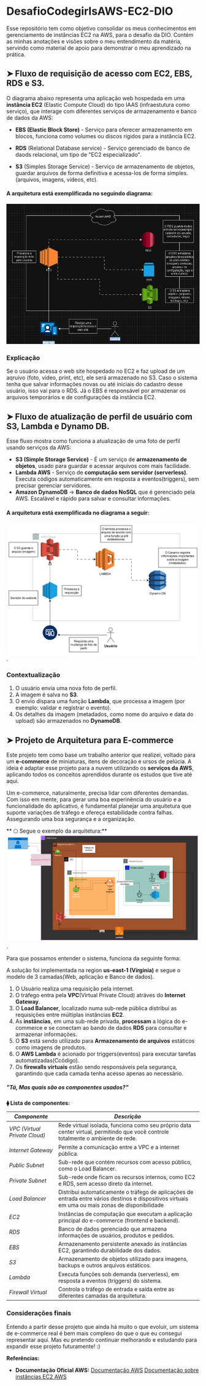 # DesafioCodegirlsAWS-EC2-DIO
Esse repositório tem como objetivo consolidar os meus conhecimentos em gerenciamento de instâncias EC2 na AWS, para o desafio da DIO. Contém as minhas anotações e visões sobre o meu entendimento da matéria, servindo como material de apoio para demonstrar o meu aprendizado na prática.

## ➤ Fluxo de requisição de acesso com EC2, EBS, RDS e S3.

 O diagrama abaixo representa uma aplicação web hospedada em uma **instância EC2** (Elastic Compute Cloud) do tipo IAAS (infraestutura como serviço), que interage com diferentes serviços de armazenamento e banco de dados da AWS:
 
 - **EBS (Elastic Block Store)** - Serviço para oferecer armazenamento em blocos, funciona como volumes ou discos rígidos para a instância EC2.

- **RDS** (Relational Database service) - Serviço gerenciado de banco de daods relacional, um tipo de "EC2 especializado".

- **S3** (Simples Storage Service) - Serviço de armazenamento de objetos, guardar arquivos de forma definitiva e acessa-los de forma simples.(arquivos, imagens, vídeos, etc). 

#### A arquitetura está exemplificada no seguindo diagrama:
![Diagrama EC2](images/diagrama-ec2.png)

 ### Explicação
   Se o usuário acessa o web site hospedado no EC2 e faz upload de um aqruivo (foto, vídeo, print, etc), ele será armazenado no S3. Caso o sistema tenha que salvar informações novas ou até iniciais do cadastro desse usuário, isso vai para o RDS. Já o EBS é responsável por armazenar os arquivos temporários e de configurações da instância EC2.


## ➤ Fluxo de atualização de perfil de usuário com S3, Lambda e Dynamo DB. 
Esse fluxo mostra como funciona a atualização de uma foto de perfil usando serviços da AWS:  

- **S3 (Simple Storage Service)** - É um serviço de **armazenamento de objetos**, usado para guardar e acessar arquivos com mais facilidade. 
- **Lambda AWS** - Serviço de **computação sem servidor (serverless)**. Executa códigos automaticamente em resposta a eventos(triggers), sem precisar gerenciar servidores.  
- **Amazon DynamoDB** → **Banco de dados NoSQL** que é gerenciado pela AWS. Escalável e rápido para salvar e consultar informações.  

#### A arquitetura está exemplificada no diagrama a seguir: 

 ![Diagrama S3](images/diagrama-s3.png).

  ### Contextualização 
 1. O usuário envia uma nova foto de perfil.  
 2. A imagem é salva no **S3**.  
 3. O envio dispara uma função **Lambda**, que processa a imagem (por exemplo: validar e registrar o evento).  
 4. Os detalhes da imagem (metadados, como nome do arquivo e data do upload) são armazenados no **DynamoDB**. 

 ## ➤ Projeto de Arquitetura para E-commerce

Este projeto tem como base um trabalho anterior que realizei, voltado para um **e-commerce** de miniaturas, itens de decoração e ursos de pelúcia. A ideia é adaptar esse projeto para a nuvem utilizando os **serviços da AWS**, aplicando todos os conceitos aprendidos durante os estudos que tive até aqui.

Um e-commerce, naturalmente, precisa lidar com diferentes demandas. Com isso em mente, para gerar uma boa experinência do usuário e a funcionalidade do aplicativo, é fundamental planejar uma arquitetura que suporte variações de tráfego e ofereça estabilidade contra falhas. Assegurando uma boa segurança e a organização.

** ⬡ Segue o exemplo da arquitetura:**
![Diagrama de arquitetura E-commerce](images/projetoGeral.png). 

Para que possamos entender o sistema, funciona da seguinte forma:

A solução  foi implementada na region **us-east-1 (Vírginia)** e segue o modelo de 3 camadas(Web, aplicação e Banco de dados).
   1. O Usuário realiza uma requisição pela internet.
   2. O tráfego entra pela **VPC**(Virtual Private Cloud) atráves do **Internet Gateway**.
   3. O **Load Balancer**, localizado numa sub-rede pública distribui as requisições entre múltiplas instâncias **EC2**.
   4. As **instâncias**, em uma sub-rede privada, **processam** a lógica do e-commerce e se conectam ao bando de dados **RDS** para consultar e armazenar informações.
   5. O **S3** está sendo utilizado para **Armazenamento de arquivos** estáticos como imagens de produtos.
   6. O **AWS Lambda** é acionado por triggers(eventos) para executar tarefas automatizadas(Ccódigo).
   7. Os **firewalls virtuais** estão sendo responsáveis pela segurança, garantindo que cada camada tenha acesso apenas ao necessário.

##### *"Tá, Mas quais são os componentes usados?"*
   **⧫ Lista de componentes:**
   
| *Componente* | *Descrição* |
|-----------------|----------------|
| *VPC (Virtual Private Cloud)* | Rede virtual isolada, funciona como seu próprio data center virtual, permitindo que você controle totalmente o ambiente de rede. |
| *Internet Gateway* | Permite a comunicação entre a VPC e a internet pública. |
| *Public Subnet* | Sub-rede que contém recursos com acesso público, como o Load Balancer. |
| *Private Subnet* | Sub-rede onde ficam os recursos internos, como EC2 e RDS, sem acesso direto da internet. |
| *Load Balancer* | Distribui automaticamente o tráfego de aplicações de entrada entre vários destinos e dispositivos virtuais em uma ou mais zonas de disponibilidade  |
| *EC2* | Instâncias de computação que executam a aplicação principal do e-commerce (frontend e backend). |
| *RDS* | Banco de dados gerenciado que armazena informações de usuários, produtos e pedidos. |
| *EBS* | Armazenamento persistente anexado às instâncias EC2, garantindo durabilidade dos dados. |
| *S3* | Armazenamento de objetos utilizado para imagens, backups e outros arquivos estáticos. |
| *Lambda* | Executa funções sob demanda (serverless), em resposta a eventos (triggers) do sistema. |
| *Firewall Virtual* | Controla o tráfego de entrada e saída entre as diferentes camadas da arquitetura. |

### Considerações finais
Entendo a partir desse projeto que ainda há muito o que evoluir, um sistema de e-commerce real é bem mais complexo do que o que eu consegui representar aqui. Mas eu pretendo continuar melhorando e estudando para expandir esse projeto futuramente! :)

**Referências:**
- **Documentação Oficial AWS:**
[Documentação AWS](https://aws.amazon.com/pt/elasticloadbalancing/)
[Documentação sobre instâncias EC2 AWS](https://docs.aws.amazon.com/pt_br/toolkit-for-visual-studio/latest/user-guide/tkv-ec2-ami.html)

